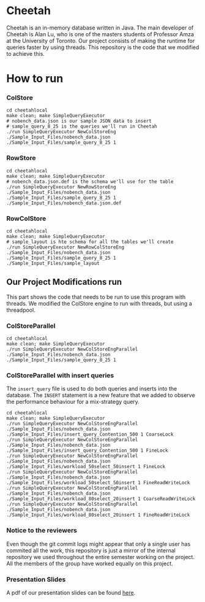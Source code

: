 # Cheetah
Cheetah is an in-memory database written in Java. The main developer of Cheetah
is Alan Lu, who is one of the masters students of Professor Amza at the
University of Toronto.
Our project consists of making the runtime for queries faster by using threads.
This repository is the code that we modified to achieve this.

# How to run
### ColStore
```
cd cheetahlocal
make clean; make SimpleQueryExecutor
# nobench_data.json is our sample JSON data to insert
# sample_query_8_25 is the queries we'll run in Cheetah
./run SimpleQueryExecutor NewColStoreEng ./Sample_Input_Files/nobench_data.json ./Sample_Input_Files/sample_query_8_25 1
```

### RowStore
```
cd cheetahlocal
make clean; make SimpleQueryExecutor
# nobench_data.json.def is the schema we'll use for the table
./run SimpleQueryExecutor NewRowStoreEng ./Sample_Input_Files/nobench_data.json ./Sample_Input_Files/sample_query_8_25 1 ./Sample_Input_Files/nobench_data.json.def
```

### RowColStore
```
cd cheetahlocal
make clean; make SimpleQueryExecutor
# sample_layout is hte schema for all the tables we'll create
./run SimpleQueryExecutor NewRowColStoreEng ./Sample_Input_Files/nobench_data.json ./Sample_Input_Files/sample_query_8_25 1 ./Sample_Input_Files/sample_layout
```

## Our Project Modifications run
This part shows the code that needs to be run to use this program with threads.
We modified the ColStore engine to run with threads, but using a threadpool.

### ColStoreParallel

```
cd cheetahlocal
make clean; make SimpleQueryExecutor
./run SimpleQueryExecutor NewColStoreEngParallel ./Sample_Input_Files/nobench_data.json ./Sample_Input_Files/sample_query_8_25 1
```

### ColStoreParallel with insert queries
The `insert_query` file is used to do both queries and inserts into the
database. The `INSERT` statement is a new feature that we added to observe the
performance behaviour for a mix-strategy query.

```
cd cheetahlocal
make clean; make SimpleQueryExecutor
./run SimpleQueryExecutor NewColStoreEngParallel ./Sample_Input_Files/nobench_data.json ./Sample_Input_Files/insert_query_Contention_500 1 CoarseLock
./run SimpleQueryExecutor NewColStoreEngParallel ./Sample_Input_Files/nobench_data.json ./Sample_Input_Files/insert_query_Contention_500 1 FineLock
./run SimpleQueryExecutor NewColStoreEngParallel ./Sample_Input_Files/nobench_data.json ./Sample_Input_Files/workload_50select_50insert 1 FineLock
./run SimpleQueryExecutor NewColStoreEngParallel ./Sample_Input_Files/nobench_data.json ./Sample_Input_Files/workload_50select_50insert 1 FineReadWriteLock
./run SimpleQueryExecutor NewColStoreEngParallel ./Sample_Input_Files/nobench_data.json ./Sample_Input_Files/workload_80select_20insert 1 CoarseReadWriteLock
./run SimpleQueryExecutor NewColStoreEngParallel ./Sample_Input_Files/nobench_data.json ./Sample_Input_Files/workload_80select_20insert 1 FineReadWriteLock
```

### Notice to the reviewers
Even though the git commit logs might appear that only a single user has
commited all the work, this repository is just a mirror of the internal
repository we used throughout the entire semester working on the project. All
the members of the group have worked equally on this project.

### Presentation Slides
A pdf of our presentation slides can be found
[here](https://raw.githubusercontent.com/thescouser89/faster_cheetah/master/Making_Cheetah_Faster_Presentation.pdf "Cheetah Presentation").

